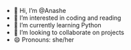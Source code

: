 - 👋 Hi, I’m @Anashe
- 👀 I’m interested in coding and reading
- 🌱 I’m currently learning Python
- 💞️ I’m looking to collaborate on projects
- 😄 Pronouns: she/her

<!---
an1208/an1208 is a ✨ special ✨ repository because its `README.md` (this file) appears on your GitHub profile.
You can click the Preview link to take a look at your changes.
--->
